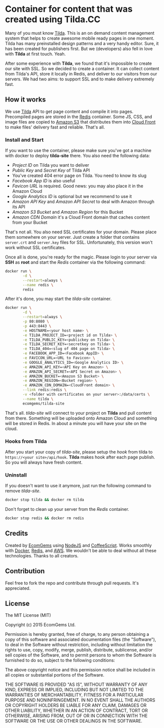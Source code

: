 # Container for content that was created using Tilda.CC

Many of you must know [Tilda](http://tilda.cc/?lang=en). This is an on demand content management system that helps to create awesome mobile ready pages in one moment. Tilda has many preinstalled design patterns and a very handy editor. Sure, it has been created for publishers first. But we (developers) also fell in love with **Tilda** at first touch. Yeah.

After some experience with **Tilda**, we found that it's impossible to create our site with SSL. So we decided to create a container. It can collect content from Tilda's API, store it locally in Redis, and deliver to our visitors from our servers. We had two aims: to support SSL and to make delivery extremely fast.

## How it works

We use [Tilda](http://tilda.cc/?lang=en) API to get page content and compile it into pages. Precompiled pages are stored in the [Redis](http://redis.io/) container. Some JS, CSS, and image files are copied to [Amazon S3](https://aws.amazon.com/s3/) that distributes them into [Cloud Front](https://aws.amazon.com/cloudfront/) to make files' delivery fast and reliable. That's all.

### Install and Start

If you want to use the container, please make sure you've got a machine with docker to deploy **tilda-site** there. You also need the following data:

- *Project ID* on Tilda you want to deliver
- *Public Key* and *Secret Key* of Tilda API
- You've created 404 error page on Tilda. You need to know its slug
- *Facebook App ID* is also useful
- *Favicon URL* is required. Good news: you may also place it in the Amazon Cloud
- *Google Analytics ID* is optional but we recommend to use it
- *Amazon API Key*  and *Amazon API Secret* to deal with Amazon through its API
- *Amazon S3 Bucket* and *Amazon Region* for this Bucket
- *Amazon CDN Domain* it's a Cloud Front domain that caches content from your Bucket

That's not all. You also need SSL certificates for your domain. Please place them somewhere on your server. Just create a folder that contains ``server.crt`` and ``server.key`` files for SSL. Unfortunately, this version won't work without SSL certificates.  

Once all is done, you're ready for the magic. Please login to your server via **SSH** as **root** and start the *Redis* container via the following command:

```bash
docker run \
        -d \
        --restart=always \
        --name redis \
        redis
```

After it's done, you may start the *tilda-site* container.

```bash
docker run \
        -d \
        --restart=always \
        -p 80:8080 \
        -p 443:8443 \
        -e HOSTNAME=<your host name> \
        -e TILDA_PROJECT_ID=<project id on Tilda> \
        -e TILDA_PUBLIC_KEY=<publickey on Tilda> \
        -e TILDA_SECRET_KEY=<secretkey on Tilda> \
        -e TILDA_404=<slug of 404 page on Tilda> \
        -e FACEBOOK_APP_ID=<Facebook AppID> \
        -e FAVICON_URL=<URL to Favicon> \
        -e GOOGLE_ANALYTICS_ID=<Google Analytics ID> \
        -e AMAZON_API_KEY=<API Key on Amazon> \
        -e AMAZON_API_SECRET=<API Secret on Amazon> \
        -e AMAZON_BUCKET=<Amazon S3 Bucket> \
        -e AMAZON_REGION=<Bucket region> \
        -e AMAZON_CDN_DOMAIN=<CloudFront domain> \
        --link redis:redis \
        -v <folder with certificates on your server>:/data/certs \
        --name tilda \
        ecomgems/tilda-site
```

That's all. *tilda-site* will connect to your project on **Tilda** and pull content from there. Something will be uploaded onto Amazon Cloud and something will be stored in Redis. In about a minute you will have your site on the cloud.

### Hooks from Tilda

After you start your copy of *tilda-site*, please setup the *hook* from tilda to ``https://<your site>/api/hook``. **Tilda** makes hook after each page publish. So you will always have fresh content.

### Uninstall

If you doesn't want to use it anymore, just run the following command to remove *tilda-site*.

```bash
docker stop tilda && docker rm tilda
```

Don't forget to clean up your server from the *Redis* container.

```bash
docker stop redis && docker rm redis
```

## Credits

Created by [EcomGems](http://www.ecomgems.com) using [NodeJS](https://nodejs.org/en/) and [CoffeeScript](http://coffeescript.org/).
Works smoothly with [Docker](https://www.docker.com/), [Redis](http://redis.io/), and [AWS](https://aws.amazon.com/).
We wouldn't be able to deal without all these technologies.
Thanks to all creators.

## Contribution

Feel free to fork the repo and contribute through pull requests. It's appreciated.

## License

The MIT License (MIT)

Copyright (c) 2015 EcomGems Ltd.

Permission is hereby granted, free of charge, to any person obtaining a copy
of this software and associated documentation files (the "Software"), to deal
in the Software without restriction, including without limitation the rights
to use, copy, modify, merge, publish, distribute, sublicense, and/or sell
copies of the Software, and to permit persons to whom the Software is
furnished to do so, subject to the following conditions:

The above copyright notice and this permission notice shall be included in all
copies or substantial portions of the Software.

THE SOFTWARE IS PROVIDED "AS IS", WITHOUT WARRANTY OF ANY KIND, EXPRESS OR
IMPLIED, INCLUDING BUT NOT LIMITED TO THE WARRANTIES OF MERCHANTABILITY,
FITNESS FOR A PARTICULAR PURPOSE AND NONINFRINGEMENT. IN NO EVENT SHALL THE
AUTHORS OR COPYRIGHT HOLDERS BE LIABLE FOR ANY CLAIM, DAMAGES OR OTHER
LIABILITY, WHETHER IN AN ACTION OF CONTRACT, TORT OR OTHERWISE, ARISING FROM,
OUT OF OR IN CONNECTION WITH THE SOFTWARE OR THE USE OR OTHER DEALINGS IN THE
SOFTWARE.